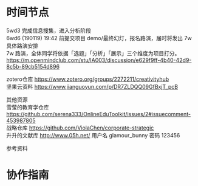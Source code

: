 # 时间节点
5wd3 完成信息搜集，进入分析阶段    
6wd6 (190119) 19:42 前提交项目 demo/最终幻灯，报名路演，届时将发出 7w 具体路演安排  
7w 路演，全体同学将依据「选题」「分析」「展示」三个维度为项目打分。    
https://m.openmindclub.com/stu/IA003/discussion/e629f9ff-4b40-42d9-8c5b-89cb5154d896

zotero仓库 https://www.zotero.org/groups/2272211/creativityhub  
坚果云资料 https://www.jianguoyun.com/p/DR7ZLDQQ09GfBxjT_pcB  

其他资源   
雪莹的教育学仓库 https://github.com/serena333/OnlineEduToolkit/issues/2#issuecomment-453987805  
战略仓库 https://github.com/ViolaChen/corporate-strategic   
升升的文献库 http://www.05h.net/    用户名 glamour_bunny 密码 123456  

参考资料   

# 协作指南  



